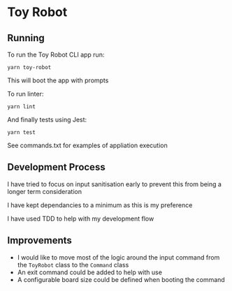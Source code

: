 # Toy Robot

## Running

To run the Toy Robot CLI app run:

```
yarn toy-robot
```

This will boot the app with prompts

To run linter:

```
yarn lint
```

And finally tests using Jest:

```
yarn test
```

See commands.txt for examples of appliation execution

## Development Process

I have tried to focus on input sanitisation early to prevent this from being a longer term consideration

I have kept dependancies to a minimum as this is my preference

I have used TDD to help with my development flow

## Improvements

- I would like to move most of the logic around the input command from the `ToyRobot` class to the `Command` class
- An exit command could be added to help with use
- A configurable board size could be defined when booting the command
